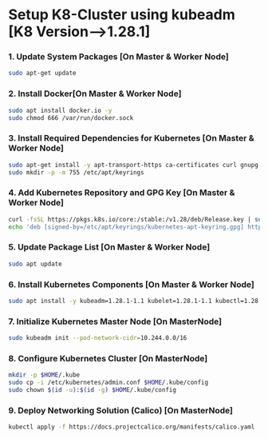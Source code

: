 #  Setup K8-Cluster using kubeadm [K8 Version-->1.28.1]

### 1. Update System Packages **[On Master & Worker Node]**

```sh
sudo apt-get update
```

### 2. Install Docker[On Master & Worker Node]

```sh
sudo apt install docker.io -y
sudo chmod 666 /var/run/docker.sock
```

### 3. Install Required Dependencies for Kubernetes **[On Master & Worker Node]**

```sh
sudo apt-get install -y apt-transport-https ca-certificates curl gnupg
sudo mkdir -p -m 755 /etc/apt/keyrings
```

### 4. Add Kubernetes Repository and GPG Key **[On Master & Worker Node]**

```sh
curl -fsSL https://pkgs.k8s.io/core:/stable:/v1.28/deb/Release.key | sudo gpg --dearmor -o /etc/apt/keyrings/kubernetes-apt-keyring.gpg
echo 'deb [signed-by=/etc/apt/keyrings/kubernetes-apt-keyring.gpg] https://pkgs.k8s.io/core:/stable:/v1.28/deb/ /' | sudo tee /etc/apt/sources.list.d/kubernetes.list
```

### 5. Update Package List **[On Master & Worker Node]**

```sh
sudo apt update
```

### 6. Install Kubernetes Components **[On Master & Worker Node]**

```sh
sudo apt install -y kubeadm=1.28.1-1.1 kubelet=1.28.1-1.1 kubectl=1.28.1-1.1
```

### 7. Initialize Kubernetes Master Node **[On MasterNode]**

```sh
sudo kubeadm init --pod-network-cidr=10.244.0.0/16
```

### 8. Configure Kubernetes Cluster **[On MasterNode]**

```sh
mkdir -p $HOME/.kube
sudo cp -i /etc/kubernetes/admin.conf $HOME/.kube/config
sudo chown $(id -u):$(id -g) $HOME/.kube/config
```

### 9. Deploy Networking Solution **(Calico) [On MasterNode]**

```sh
kubectl apply -f https://docs.projectcalico.org/manifests/calico.yaml
```


